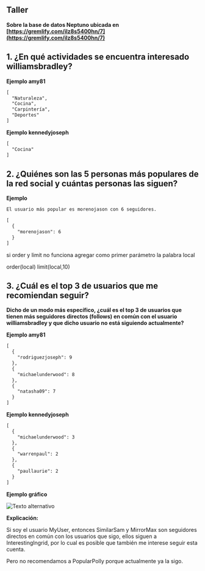 ## Taller

**Sobre la base de datos Neptuno ubicada en [https://gremlify.com/ilz8s5400hn/7](https://gremlify.com/ilz8s5400hn/7)**

## 1. ¿En qué actividades se encuentra interesado williamsbradley?

**Ejemplo amy81**

```markdown
[
  "Naturaleza",
  "Cocina",
  "Carpintería",
  "Deportes"
]
```

**Ejemplo kennedyjoseph**

```markdown
[
  "Cocina"
]
```

## 2. ¿Quiénes son las 5 personas más populares de la red social y cuántas personas las siguen?

**Ejemplo**

```markdown
El usuario más popular es morenojason con 6 seguidores.

[
  {
    "morenojason": 6
  }
]
```

si order y limit no funciona agregar como primer parámetro la palabra local

order(local)
limit(local,10)

## 3. ¿Cuál es el top 3 de usuarios que me recomiendan seguir?

**Dicho de un modo más específico, ¿cuál es el top 3 de usuarios que tienen más seguidores directos (follows) en común con el usuario williamsbradley y que dicho usuario no está siguiendo actualmente?**

**Ejemplo amy81**

```markdown
[
  {
    "rodriguezjoseph": 9
  },
  {
    "michaelunderwood": 8
  },
  {
    "natasha09": 7
  }
]
```

**Ejemplo kennedyjoseph**

```markdown
[
  {
    "michaelunderwood": 3
  },
  {
    "warrenpaul": 2
  },
  {
    "paullaurie": 2
  }
]
```

**Ejemplo gráfico**

![Texto alternativo](https://d1.awsstatic.com/Getting%20Started/aws-labs-friend-recommendation-engine/friend-rec-diagram.44286a071134c67ce1ad790715d8e689ff3c1507.png)

**Explicación:**

Si soy el usuario MyUser, entonces SimilarSam y MirrorMax son seguidores directos en común con los usuarios que sigo, ellos siguen a InterestingIngrid, por lo cual es posible que también me interese seguir esta cuenta.

Pero no recomendamos a PopularPolly porque actualmente ya la sigo.

